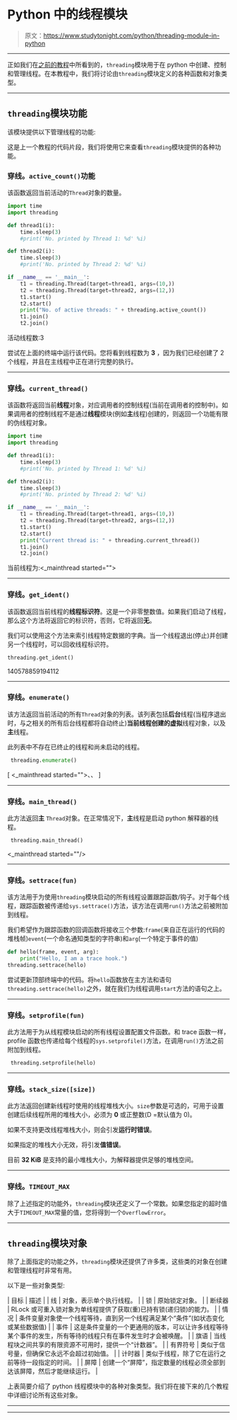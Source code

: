 # Python 中的线程模块

> 原文：<https://www.studytonight.com/python/threading-module-in-python>

* * *

正如我们在[之前的教程](multithreading-in-python)中所看到的，`threading`模块用于在 python 中创建、控制和管理线程。在本教程中，我们将讨论由`threading`模块定义的各种函数和对象类型。

* * *

## `threading`模块功能

该模块提供以下管理线程的功能:

这是上一个教程的代码片段，我们将使用它来查看`threading`模块提供的各种功能。

### 穿线。`active_count()`功能

该函数返回当前活动的`Thread`对象的数量。

```py
import time
import threading

def thread1(i):
    time.sleep(3)
    #print('No. printed by Thread 1: %d' %i)

def thread2(i):
    time.sleep(3)
    #print('No. printed by Thread 2: %d' %i)

if __name__ == '__main__':
    t1 = threading.Thread(target=thread1, args=(10,))
    t2 = threading.Thread(target=thread2, args=(12,))
    t1.start()
    t2.start()
    print("No. of active threads: " + threading.active_count())
    t1.join()
    t2.join()
```

活动线程数:3

尝试在上面的终端中运行该代码。您将看到线程数为 **3** ，因为我们已经创建了 2 个线程，并且在主线程中正在进行完整的执行。

* * *

### 穿线。`current_thread()`

该函数将返回当前**线程**对象，对应调用者的控制线程(当前在调用者的控制中)。如果调用者的控制线程不是通过**线程**模块(例如**主**线程)创建的，则返回一个功能有限的伪线程对象。

```py
import time
import threading

def thread1(i):
    time.sleep(3)
    #print('No. printed by Thread 1: %d' %i)

def thread2(i):
    time.sleep(3)
    #print('No. printed by Thread 2: %d' %i)

if __name__ == '__main__':
    t1 = threading.Thread(target=thread1, args=(10,))
    t2 = threading.Thread(target=thread2, args=(12,))
    t1.start()
    t2.start()
    print("Current thread is: " + threading.current_thread())
    t1.join()
    t2.join()
```

当前线程为:<_mainthread started="">

* * *

### 穿线。`get_ident()`

该函数返回当前线程的**线程标识符**。这是一个非零整数值。如果我们启动了线程，那么这个方法将返回它的标识符，否则，它将返回**无**。

我们可以使用这个方法来索引线程特定数据的字典。当一个线程退出(停止)并创建另一个线程时，可以回收线程标识符。

```py
threading.get_ident()
```

140578859194112

* * *

### 穿线。`enumerate()`

该方法返回当前活动的所有`Thread`对象的列表。该列表包括**后台**线程(当程序退出时，与之相关的所有后台线程都将自动终止)**当前线程创建的虚拟**线程对象，以及**主**线程。

此列表中不存在已终止的线程和尚未启动的线程。

```py
 threading.enumerate() 
```

[ <_mainthread started="">、<thread started="">、 <thread started="">]</thread></thread>

* * *

### 穿线。`main_thread()`

此方法返回**主** `Thread`对象。在正常情况下，**主**线程是启动 python 解释器的线程。

```py
 threading.main_thread() 
```

<_mainthread started=""/>

* * *

### 穿线。`settrace(fun)`

该方法用于为使用`threading`模块启动的所有线程设置跟踪函数/钩子。对于每个线程，跟踪函数被传递给`sys.settrace()`方法，该方法在调用`run()`方法之前被附加到线程。

我们希望作为跟踪函数的回调函数将接收三个参数:`frame`(来自正在运行的代码的堆栈帧)`event`(一个命名通知类型的字符串)和`arg`(一个特定于事件的值)

```py
def hello(frame, event, arg):
    print("Hello, I am a trace hook.")
threading.settrace(hello) 
```

尝试更新顶部终端中的代码。将`hello`函数放在主方法和语句`threading.settrace(hello)`之外，就在我们为线程调用`start`方法的语句之上。

* * *

### 穿线。`setprofile(fun)`

此方法用于为从线程模块启动的所有线程设置配置文件函数。和 trace 函数一样，profile 函数也传递给每个线程的`sys.setprofile()`方法，在调用`run()`方法之前附加到线程。

```py
 threading.setprofile(hello) 
```

* * *

### 穿线。`stack_size([size])`

此方法返回创建新线程时使用的线程堆栈大小。`size`参数是可选的，可用于设置创建后续线程所用的堆栈大小，必须为 **0** 或正整数(D =默认值为 0)。

如果不支持更改线程堆栈大小，则会引发**运行时错误**。

如果指定的堆栈大小无效，将引发**值错误**。

目前 **32 KiB** 是支持的最小堆栈大小，为解释器提供足够的堆栈空间。

* * *

### 穿线。`TIMEOUT_MAX`

除了上述指定的功能外，`threading`模块还定义了一个常数。如果您指定的超时值大于`TIMEOUT_MAX`常量的值，您将得到一个`OverflowError`。

* * *

## `threading`模块对象

除了上面指定的功能之外，`threading`模块还提供了许多类，这些类的对象在创建和管理线程时非常有用。

以下是一些对象类型:

| 目标 | 描述 |
| 线 | 对象，表示单个执行线程。 |
| 锁 | 原始锁定对象。 |
| 断续器 | RLock 或可重入锁对象为单线程提供了获取(重)已持有锁(递归锁)的能力。 |
| 情况 | 条件变量对象使一个线程等待，直到另一个线程满足某个“条件”(如状态变化或某些数据值) |
| 事件 | 这是条件变量的一个更通用的版本，可以让许多线程等待某个事件的发生，所有等待的线程只有在事件发生时才会被唤醒。 |
| 旗语 | 当线程块之间共享的有限资源不可用时，提供一个“计数器”。 |
| 有界符号 | 类似于信号量，但确保它永远不会超过初始值。 |
| 计时器 | 类似于线程，除了它在运行之前等待一段指定的时间。 |
| 屏障 | 创建一个“屏障”，指定数量的线程必须全部到达该屏障，然后才能继续运行。 |

上表简要介绍了 python 线程模块中的各种对象类型。我们将在接下来的几个教程中详细讨论所有这些对象。

* * *

* * *